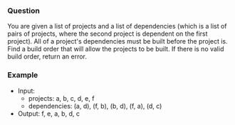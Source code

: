 ### Question

You are given a list of projects and a list of dependencies (which is a list of pairs of projects, where the second project is dependent on the first project). All of a project's dependencies must be built before the project is. Find a build order that will allow the projects to be built. If there is no valid build order, return an error.

### Example

- Input:
  - projects: a, b, c, d, e, f
  - dependencies: (a, d), (f, b), (b, d), (f, a), (d, c)
- Output: f, e, a, b, d, c
